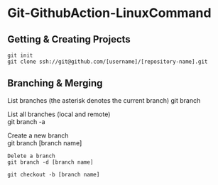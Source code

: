 # Git-GithubAction-LinuxCommand

## Getting & Creating Projects

    git init
    git clone ssh://git@github.com/[username]/[repository-name].git
    
## Branching & Merging
List branches (the asterisk denotes the current branch)
	git branch
    
List all branches (local and remote)    
	git branch -a

Create a new branch    
	git branch [branch name]

	Delete a branch
    git branch -d [branch name]
    
    git checkout -b [branch name]
